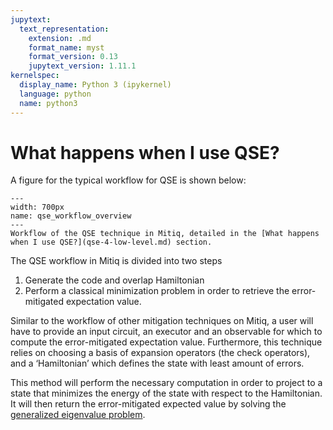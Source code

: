 ```yaml
---
jupytext:
  text_representation:
    extension: .md
    format_name: myst
    format_version: 0.13
    jupytext_version: 1.11.1
kernelspec:
  display_name: Python 3 (ipykernel)
  language: python
  name: python3
---
```


# What happens when I use QSE?
A figure for the typical workflow for QSE is shown below:
```{figure} ../img/qse-data-flow-diagram.png
---
width: 700px
name: qse_workflow_overview
---
Workflow of the QSE technique in Mitiq, detailed in the [What happens when I use QSE?](qse-4-low-level.md) section.
```

The QSE workflow in Mitiq is divided into two steps
1. Generate the code and overlap Hamiltonian
2. Perform a classical minimization problem in order to retrieve the error-mitigated expectation value. 

Similar to the workflow of other mitigation techniques on Mitiq, a user will have to provide an input circuit, an executor and an observable for which to compute the error-mitigated expectation value. Furthermore, this technique relies on choosing a basis of expansion operators (the check operators), and a ‘Hamiltonian’ which defines the state with least amount of errors.

This method will perform the necessary computation in order to project to a state that minimizes the energy of the state with respect to the Hamiltonian. It will then return the error-mitigated expected value by solving the [generalized eigenvalue problem](https://en.wikipedia.org/wiki/Eigendecomposition_of_a_matrix#Generalized_eigenvalue_problem). 
